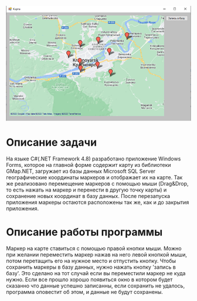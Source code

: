 ﻿![image](https://github.com/Mark65537/MapWithMarkers/blob/master/images/image1.png)
# Описание задачи
На языке C#(.NET Framework 4.8) разработано приложение Windows Forms, 
которое на главной форме содержит карту из библиотеки GMap.NET, 
загружает из базы данных Microsoft SQL Server географические координаты маркеров
и отображает их на карте.
Так же реализовано перемещение маркеров с помощью мыши
(Drag&Drop, то есть нажать на маркер и перенести в другую точку карты) 
и сохранение новых координат в базу данных. После перезапуска приложения 
маркеры остаются расположены так же, как и до закрытия приложения.
# Описание работы программы
   Маркер на карте ставиться с помощью правой кнопки мыши. Можно при желании переместить
маркер нажав на него левой кнопкой мыши, потом перетащить его на нужное место и 
отпустить кнопку.
Чтобы сохранить маркеры в базу данных, нужно нажать кнопку 'запись в базу'. Это сделано
на тот случай если вы переместили маркер не куда нужно. Если все 
прошло хорошо появиться окно в котором будет сказанно что данные успешно записанны, если
сохранить не удалось, программа оповестит об этом, и данные не будут сохранены.

